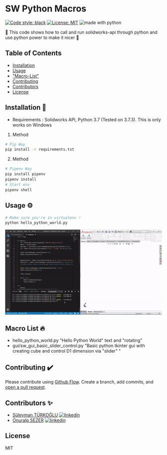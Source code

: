 # SW Python Macros

<a href="https://github.com/python/black"><img alt="Code style: black" src="https://img.shields.io/badge/code%20style-black-000000.svg"></a>
<a href="https://github.com/thunderbirdtr/SWPyMacros/blob/master/LICENSE"><img alt="License: MIT" src="https://black.readthedocs.io/en/stable/_static/license.svg"></a>
<img src="https://img.shields.io/badge/made%20with-python-blue.svg" alt="made with python">

🚧
This code shows how to call and run solidworks-api through python and use python power to make it nicer 🚧

## Table of Contents

- [Installation](#installation)
- [Usage](#usage)
- ["Macro-List"](#Macro-List)
- [Contributing](#contributing)
- [Contributors ](#Contributors)
- [License](https://github.com/thunderbirdtr/SWPyMacros/blob/master/LICENSE)

## Installation 📐

* Requirements : Solidworks API, Python 3.7 (Tested on 3.7.3). This is only works on Windows

1. Method

```sh
# Pip Way
pip install -r requirements.txt
```
2. Method

```sh
# Pipenv Way
pip install pipenv
pipenv install
# Start env 
pipenv shell 
```

## Usage ⚙️

```sh
# Make sure you're in virtualenv !
python hello_python_world.py
```

<p align="center">
<img width=auto height="auto" src="demos/hello_python_world.gif" loop=infinite />
</p>

## Macro List 🔥

- hello_python_world.py "Hello Python World" text and "rotating"
- gui/sw_gui_basic_slider_control.py "Basic python tkinter gui with creating cube and control D1 dimension via "slider" " 

## Contributing ✔️ 

Please contribute using [Github Flow](https://guides.github.com/introduction/flow/). Create a branch, add commits, and [open a pull request](https://github.com/fraction/readme-boilerplate/compare/).

## Contributors ✨

* [Süleyman TÜRKOĞLU](https://github.com/suleymanturkoglu) <a href="https://tr.linkedin.com/in/suleymanturkoglu"><img alt="linkedin" src="https://img.shields.io/badge/-linkedin-blue.svg"></a>
* [Onuralp SEZER](https://github.com/thunderbirdtr) <a href="https://www.linkedin.com/in/osezer/"><img alt="linkedin" src="https://img.shields.io/badge/-linkedin-blue.svg"></a>

## License
MIT
